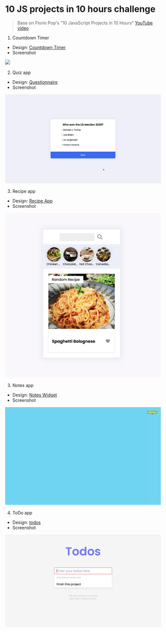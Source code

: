 # 10 JS projects in 10 hours challenge
> Base on Florin Pop's "10 JavaScript Projects in 10 Hours" [YouTube video](https://youtu.be/dtKciwk_si4)

1. Countdown Timer
- Design: [Countdown Timer](https://uidesigndaily.com/posts/sketch-countdown-timer-day-876)
- Screenshot
<img src="Screenshots/Countdown-Timer.gif" />

2. Quiz app
- Design: [Questionnaire](https://uidesigndaily.com/posts/sketch-questionnaire-choice-submit-day-924)
- Screenshot
<img src="Screenshots/Quiz-app.gif" />

3. Recipe app
- Design: [Recipe App](https://uidesigndaily.com/posts/sketch-recipe-app-food-mobile-day-615)
- Screenshot
<img src="Screenshots/Recipe-app.png" />

3. Notes app
- Design: [Notes Widget](https://uidesigndaily.com/posts/photoshop-notes-widget-day-65)
- Screenshot
<img src="Screenshots/Notes-app.gif" />

4. ToDo app
- Design: [todos](http://todomvc.com/examples/react/#/)
- Screenshot
<img src="Screenshots/todo-app.png" />